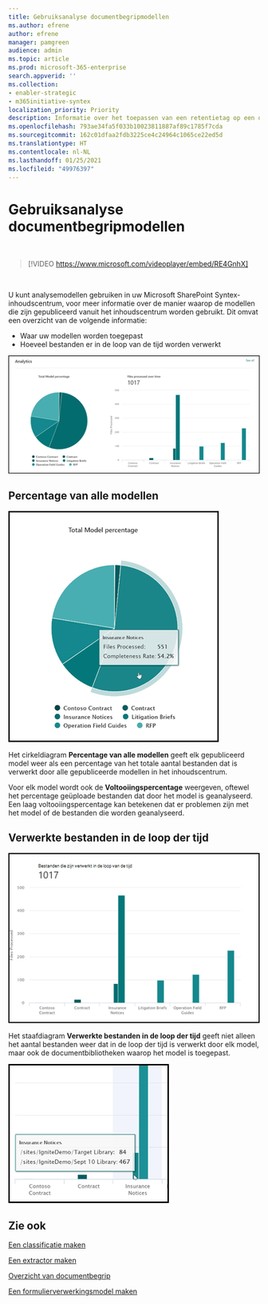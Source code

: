 ```yaml
---
title: Gebruiksanalyse documentbegripmodellen
ms.author: efrene
author: efrene
manager: pamgreen
audience: admin
ms.topic: article
ms.prod: microsoft-365-enterprise
search.appverid: ''
ms.collection:
- enabler-strategic
- m365initiative-syntex
localization_priority: Priority
description: Informatie over het toepassen van een retentietag op een documentbegripmodel
ms.openlocfilehash: 793ae34fa5f033b10023811887af89c1785f7cda
ms.sourcegitcommit: 162c01dfaa2fdb3225ce4c24964c1065ce22ed5d
ms.translationtype: HT
ms.contentlocale: nl-NL
ms.lasthandoff: 01/25/2021
ms.locfileid: "49976397"
---
```

# <a name="document-understanding-model-usage-analytics"></a>Gebruiksanalyse documentbegripmodellen

</br>

> [!VIDEO https://www.microsoft.com/videoplayer/embed/RE4GnhX]  

</br>


U kunt analysemodellen gebruiken in uw Microsoft SharePoint Syntex-inhoudscentrum, voor meer informatie over de manier waarop de modellen die zijn gepubliceerd vanuit het inhoudscentrum worden gebruikt. Dit omvat een overzicht van de volgende informatie:

- Waar uw modellen worden toegepast
- Hoeveel bestanden er in de loop van de tijd worden verwerkt

 ![Modelanalyse](../media/content-understanding/model-analytics.png) </br>

## <a name="total-model-percentage"></a>Percentage van alle modellen

   ![Percentage van alle modellen](../media/content-understanding/total-model-percentage.png) </br>

Het cirkeldiagram **Percentage van alle modellen** geeft elk gepubliceerd model weer als een percentage van het totale aantal bestanden dat is verwerkt door alle gepubliceerde modellen in het inhoudscentrum.

Voor elk model wordt ook de **Voltooiingspercentage** weergeven, oftewel het percentage geüploade bestanden dat door het model is geanalyseerd. Een laag voltooiingspercentage kan betekenen dat er problemen zijn met het model of de bestanden die worden geanalyseerd.

## <a name="files-processed-over-time"></a>Verwerkte bestanden in de loop der tijd

   ![Verwerkte bestanden](../media/content-understanding/files-processed-over-time.png) </br>

Het staafdiagram **Verwerkte bestanden in de loop der tijd** geeft niet alleen het aantal bestanden weer dat in de loop der tijd is verwerkt door elk model, maar ook de documentbibliotheken waarop het model is toegepast.

   ![Staafdiagram](../media/content-understanding/bar-chart-models.png) </br>

## <a name="see-also"></a>Zie ook
[Een classificatie maken](create-a-classifier.md)

[Een extractor maken](create-an-extractor.md)

[Overzicht van documentbegrip](document-understanding-overview.md)

[Een formulierverwerkingsmodel maken](create-a-form-processing-model.md)  
